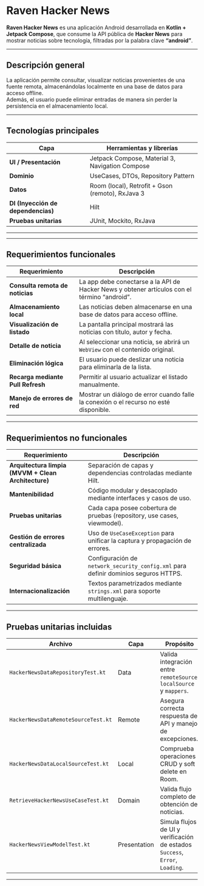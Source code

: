 # Raven Hacker News

**Raven Hacker News** es una aplicación Android desarrollada en **Kotlin + Jetpack Compose**, que consume la API pública de **Hacker News** para mostrar noticias sobre tecnología, filtradas por la palabra clave **“android”**.

---

## Descripción general

La aplicación permite consultar, visualizar noticias provenientes de una fuente remota, almacenándolas localmente en una base de datos para acceso offline.  
Además, el usuario puede eliminar entradas de manera sin perder la persistencia en el almacenamiento local.

---

## Tecnologías principales

| Capa | Herramientas y librerías |
|------|---------------------------|
| **UI / Presentación** | Jetpack Compose, Material 3, Navigation Compose |
| **Dominio** | UseCases, DTOs, Repository Pattern |
| **Datos** | Room (local), Retrofit + Gson (remoto), RxJava 3 |
| **DI (Inyección de dependencias)** | Hilt |
| **Pruebas unitarias** | JUnit, Mockito, RxJava|

---


---

## Requerimientos funcionales

| Requerimiento | Descripción |
|----------------|--------------|
| **Consulta remota de noticias** | La app debe conectarse a la API de Hacker News y obtener artículos con el término “android”. |
| **Almacenamiento local** | Las noticias deben almacenarse en una base de datos para acceso offline. |
| **Visualización de listado** | La pantalla principal mostrará las noticias con título, autor y fecha. |
| **Detalle de noticia** | Al seleccionar una noticia, se abrirá un `WebView` con el contenido original. |
| **Eliminación lógica** | El usuario puede deslizar una noticia para eliminarla de la lista. |
| **Recarga mediante Pull Refresh** | Permitir al usuario actualizar el listado manualmente. |
| **Manejo de errores de red** | Mostrar un diálogo de error cuando falle la conexión o el recurso no esté disponible. |

---

## Requerimientos no funcionales

| Requerimiento | Descripción |
|----------------|--------------|
| **Arquitectura limpia (MVVM + Clean Architecture)** | Separación de capas y dependencias controladas mediante Hilt. |
| **Mantenibilidad** | Código modular y desacoplado mediante interfaces y casos de uso. |
| **Pruebas unitarias** | Cada capa posee cobertura de pruebas (repository, use cases, viewmodel). |
| **Gestión de errores centralizada** | Uso de `UseCaseException` para unificar la captura y propagación de errores. |
| **Seguridad básica** | Configuración de `network_security_config.xml` para definir dominios seguros HTTPS. |
| **Internacionalización** | Textos parametrizados mediante `strings.xml` para soporte multilenguaje. |

---

## Pruebas unitarias incluidas

| Archivo | Capa | Propósito |
|----------|------|-----------|
| `HackerNewsDataRepositoryTest.kt` | Data | Valida integración entre `remoteSource`, `localSource` y `mappers`. |
| `HackerNewsDataRemoteSourceTest.kt` | Remote | Asegura correcta respuesta del API y manejo de excepciones. |
| `HackerNewsDataLocalSourceTest.kt` | Local | Comprueba operaciones CRUD y soft delete en Room. |
| `RetrieveHackerNewsUseCaseTest.kt` | Domain | Valida flujo completo de obtención de noticias. |
| `HackerNewsViewModelTest.kt` | Presentation | Simula flujos de UI y verificación de estados `Success`, `Error`, `Loading`. |

---




